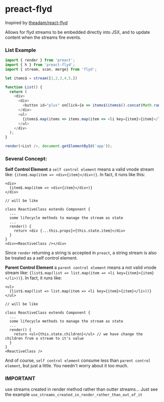 preact-flyd
=========================

Inspired by [theadam/react-flyd](https://github.com/theadam/react-flyd)

Allows for flyd streams to be embedded directly into JSX, and to update content when the streams fire events.

### List Example

```javascript
import { render } from 'preact';
import { h } from 'preact-flyd';
import { stream, scan, merge} from 'flyd';

let items$ = stream([1,2,3,4,5,])

function List() {
  return (
    <div>
      <div>
        <button id="plus" onClick={e => items$(items$().concat(Math.random()))}>+</button>
      </div>
      <ul>
        {items$.map(items => items.map(item => <li key={item}>{item}</li>))}
      </ul>
    </div>
  );
}

render(<List />, document.getElementById('app'));
```

### Several Concept:

**Self Control Element**
a `self control element` means a valid vnode stream like: `{item$.map(item => <div>{item}</div>)}`. In fact, it runs like this:
```
<div>
  {item$.map(item => <div>{item}</div>)}
</div>

// will be like

class ReactiveClass extends Component {
  ...
  some lifecycle methods to manage the stream as state
  ...
  render() {
    return <div {...this.props}>{this.state.item}</div>
  }
}
<div><ReactiveClass /></div>
```

Since `render` returning a string is accepted in `preact`, a string stream is also be treated as a self control element.

**Parent Control Element**
a `parent control element` means a not valid vnode stream like: `{list$.map(list => list.map(item => <li key={item}>{item}</li>))}`. In fact, it runs like:
```
<ul>
  {list$.map(list => list.map(item => <li key={item}>{item}</li>))}
</ul>

// will be like

class ReactiveClass extends Component {
  ...
  some lifecycle methods to manage the stream as state
  ...
  render() {
    return <ul>{this.state.children}</ul> // we have change the children from a stream to it's value
  }
}
<ReactiveClass />
```

And of course, `self control element` consume less than `parent control element`, but just a little. You needn't worry about it too much.

### IMPORTANT

use streams created in render method rather than outter streams... Just see the example `use_streams_created_in_render_rather_than_out_of_it`
